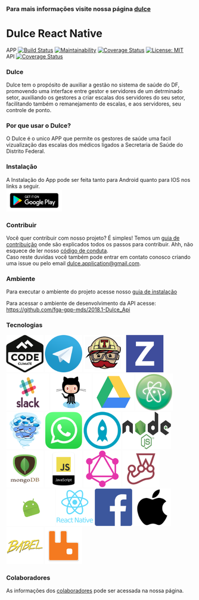 ### Para mais informações visite nossa página [dulce](https://fga-gpp-mds.github.io/2018.1-Dulce_App/index.html)
# Dulce React Native
APP [![Build Status](https://travis-ci.org/fga-gpp-mds/2018.1-Dulce_App.svg?branch=master)](https://travis-ci.org/fga-gpp-mds/2018.1-Dulce_App) [![Maintainability](https://api.codeclimate.com/v1/badges/2446e950fda3550f98ca/maintainability)](https://codeclimate.com/github/fga-gpp-mds/2018.1-Dulce_App/maintainability) [![Coverage Status](https://coveralls.io/repos/github/fga-gpp-mds/2018.1-Dulce_App/badge.svg?branch=master)](https://coveralls.io/github/fga-gpp-mds/2018.1-Dulce_App?branch=master) [![License: MIT](https://img.shields.io/badge/License-MIT-yellow.svg)](https://opensource.org/licenses/MIT)  
API [![Coverage Status](https://coveralls.io/repos/github/fga-gpp-mds/2018.1-Dulce_API/badge.svg?branch=master)](https://coveralls.io/github/fga-gpp-mds/2018.1-Dulce_API?branch=master)  
### Dulce

Dulce tem o propósito de auxiliar a gestão no sistema de saúde do DF, promovendo uma interface entre gestor e servidores de um detrminado setor, auxiliando os gestores a criar escalas dos servidores do seu setor, facilitando também o remanejamento de escalas, e aos servidores, seu controle de ponto.


### Por que usar o Dulce?

O Dulce é o unico APP que permite os gestores de saúde uma facil vizualização das escalas dos médicos ligados a Secretaria de Saúde do Distrito Federal.

### Instalação
A Instalação do App pode ser feita tanto para Android quanto para IOS nos links a seguir.  
<a href="https://play.google.com/store/apps/details?id=com.dulce"><img src="/docs/assets/img/logos/googleplay.png" width="150" height="60" title="Google Play"></a>

### Contribuir
Você quer contribuir com nosso projeto? É simples! Temos um [guia de contribuição](CONTRIBUTING.md) onde são explicados todos os passos para contribuir. Ahh, não esquece de ler nosso [código de conduta](CODE_OF_CONDUCT.md).   
Caso reste duvidas você também pode entrar em contato conosco criando uma issue ou pelo email dulce.application@gmail.com.

### Ambiente

Para executar o ambiente do projeto acesse nosso [guia de instalação](guia_de_instalacao.md)

Para acessar o ambiente de desenvolvimento da API acesse:  https://github.com/fga-gpp-mds/2018.1-Dulce_Api

### Tecnologias

<img src="docs/assets/img/logos/codeclimate.png" width="100" height="100" title="CodeClimate"> <img src="docs/assets/img/logos/telegram.png" width="100" height="100" title="Telegram"> <img src="docs/assets/img/logos/travis.gif" width="110" height="100" title="Travis"> <img src="docs/assets/img/logos/zenhub.png" width="100" height="100" title="Zen Hub"> <img src="docs/assets/img/logos/slack.gif" width="115" height="100" title="Slack"> <img src="docs/assets/img/logos/GitHub.gif" width="110" height="100" title="GitHub"> <img src="docs/assets/img/logos/drive.gif" width="110" height="100" title="Drive"> <img src="docs/assets/img/logos/atom.png" width="100" height="100" title="Atom"> <img src="docs/assets/img/logos/docker.gif" width="100" height="100" title="Docker"> <img src="docs/assets/img/logos/whatsapp.png" width="100" height="100" title="Whatsapp"> <img src="docs/assets/img/logos/protoio.png" width="100" height="100" title="Proto.io"> <img src="docs/assets/img/logos/node.png" width="130" height="100" title="Node.js"> <img src="docs/assets/img/logos/mongodb.png" width="100" height="100" title="MongoDB"> <img src="docs/assets/img/logos/js.png" width="100" height="100" title="JS"> <img src="docs/assets/img/logos/graphql.png" width="100" height="100" title="GraphQL"> <img src="docs/assets/img/logos/jest.png" width="100" height="100" title="Jtest"> <img src="docs/assets/img/logos/android.gif" width="130" height="100" title="Android"> <img src="docs/assets/img/logos/react-native.png" width="100" height="100" title="React Native"> <img src="docs/assets/img/logos/facebook.gif" width="100" height="100" title="Facebook">  <img src="docs/assets/img/logos/apple.png" width="100" height="100" title="Apple"> <img src="docs/assets/img/logos/babel.png" width="100" height="100" title="Babel"> <img src="docs/assets/img/logos/RabbitMQ.png" width="100" height="100" title="RabbitMQ">


### Colaboradores
 As informações dos [colaboradores](https://fga-gpp-mds.github.io/2018.1-Dulce_App/colaboradores.html) pode ser acessada na nossa página.
